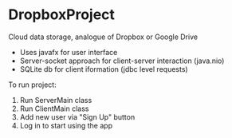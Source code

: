 # DropboxProject
Cloud data storage, analogue of Dropbox or Google Drive

- Uses javafx for user interface
- Server-socket approach for client-server interaction (java.nio)
- SQLite db for client iformation (jdbc level requests)

To run project:
1) Run ServerMain class
2) Run ClientMain class
3) Add new user via "Sign Up" button
4) Log in to start using the app
